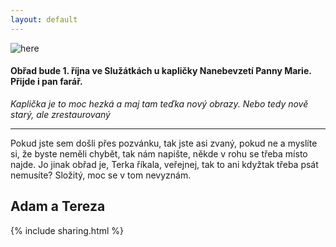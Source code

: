 ```yaml
---
layout: default
---
```

![here](https://goo.gl/photos/XDxVWKjWopiJqDiT9)
#### Obřad bude 1. října ve Služátkách u kapličky Nanebevzetí Panny Marie. Přijde i pan farář.

_Kaplička je to moc hezká a maj tam teďka nový obrazy. Nebo tedy nově starý, ale zrestaurovaný_ 
***
Pokud jste sem došli přes pozvánku, tak jste asi zvaný, pokud ne a myslíte si, že byste neměli chybět, tak nám napište, někde v rohu se třeba místo najde.
Jo jinak obřad je, Terka říkala, veřejnej, tak to ani kdyžtak třeba psát nemusíte? Složitý, moc se v tom nevyznám.




## Adam a Tereza

{% include sharing.html %}
